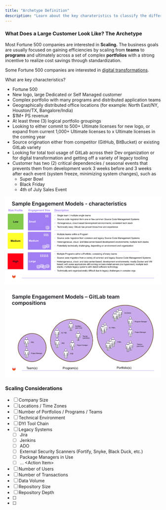 ```yaml
---
title: "Archetype Definition"
description: "Learn about the key charateristics to classify the different Customer archetypes."
---
```


### What Does a Large Customer Look Like? The Archetype

Most Fortune 500 companies are interested in **Scaling.** The business goals are usually focused on gaining efficiencies by scaling from **teams** to **programs** and ultimately across a set of complex **portfolios** with a strong incentive to realize cost savings through standardization.

Some Fortune 500 companies are interested in [digital transformations](../digital-transformation/_index.md).

What are key characteristics?

* Fortune 500
* New logo, large Dedicated or Self Managed customer
* Complex portfolio with many programs and distributed application teams
* Geographically distributed office locations (for example: North East/NY, Houston/TX, Bangalore/India)
* $1M+ PS revenue
* At least three (3) logical portfolio groupings
* Looking to either commit to 500+ Ultimate licenses for new logo, or expand from current 1,000+ Ultimate licenses to x Ultimate licenses in the coming year
* Source origination either from competitor (GitHub, BitBucket) or existing GitLab variety
* Looking for total tool usage of GitLab across their Dev organization or for digital transformation and getting off a variety of legacy tooling
* Customer has two (2) critical dependencies / seasonal events that prevents them from development work 3 weeks before and 3 weeks after each event (system freeze, minimizing system changes), such as
  * Super Bowl
  * Black Friday
  * 4th of July Sales Event

![ScalingCharacteristics.jpg](ScalingCharacteristics.jpg)

![ScalingTeamCompositions.jpg](ScalingTeamCompositions.jpg)

### Scaling Considerations

* [ ] Company Size
* [ ] Locations / Time Zones
* [ ] Number of Portfolios / Programs / Teams
* [ ] Technical Environment
* [ ] DYI Tool Chain
* [ ] Legacy Systems
  * [ ] Jira
  * [ ] Jenkins
  * [ ] ADO
  * [ ] External Security Scanners (Fortify, Snyke, Black Duck, etc.)
  * [ ] Package Managers in Use
  * [ ] ... \<Action Item\>
* [ ] Number of Users
* [ ] Number of Transactions
* [ ] Data Volume
* [ ] Repository Size
* [ ] Repository Depth
* [ ] <Action Item>
* [ ] <Action Item>
